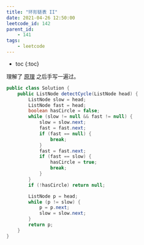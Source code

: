 ```yaml
---
title: "环形链表 II"
date: 2021-04-26 12:50:00
leetcode_id: 142
parent_id:
    - 141
tags:
    - leetcode
---
```


* toc
{:toc}

理解了 [原理][1] 之后手写一遍过。
```java
public class Solution {
    public ListNode detectCycle(ListNode head) {
        ListNode slow = head;
        ListNode fast = head;
        boolean hasCircle = false;
        while (slow != null && fast != null) {
            slow = slow.next;
            fast = fast.next;
            if (fast == null) {
                break;
            }
            fast = fast.next;
            if (fast == slow) {
                hasCircle = true;
                break;
            }
        }
        if (!hasCircle) return null;

        ListNode p = head;
        while (p != slow) {
            p = p.next;
            slow = slow.next;
        }
        return p;
    }
}
```

[1]: https://leetcode-cn.com/problems/linked-list-cycle-ii/solution/huan-xing-lian-biao-ii-by-leetcode-solution/